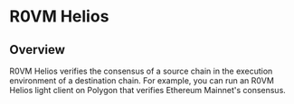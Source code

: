 # R0VM Helios

## Overview

R0VM Helios verifies the consensus of a source chain in the execution environment of a destination chain. For example, you can run an R0VM Helios light client on Polygon that verifies Ethereum Mainnet's consensus.
